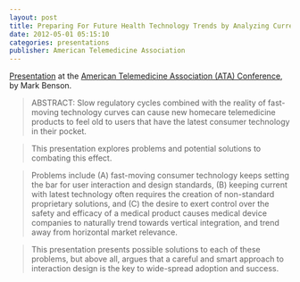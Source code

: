 ```yaml
---
layout: post
title: Preparing For Future Health Technology Trends by Analyzing Current Consumer Demand
date: 2012-05-01 05:15:10
categories: presentations
publisher: American Telemedicine Association
---
```


[Presentation](http://www.logicpd.com/news/press-releases/logic-pd-to-speak-at-worlds-largest-telehealth-conference-ata-2012/) at the [American Telemedicine Association (ATA) Conference](http://www.americantelemed.org/), by Mark Benson. 

> ABSTRACT: Slow regulatory cycles combined with the reality of fast-moving technology curves can cause new homecare telemedicine products to feel old to users that have the latest consumer technology in their pocket.

> This presentation explores problems and potential solutions to combating this effect. 

> Problems include (A) fast-moving consumer technology keeps setting the bar for user interaction and design standards, (B) keeping current with latest technology often requires the creation of non-standard proprietary solutions, and (C) the desire to exert control over the safety and efficacy of a medical product causes medical device companies to naturally trend towards vertical integration, and trend away from horizontal market relevance. 

> This presentation presents possible solutions to each of these problems, but above all, argues that a careful and smart approach to interaction design is the key to wide-spread adoption and success.

